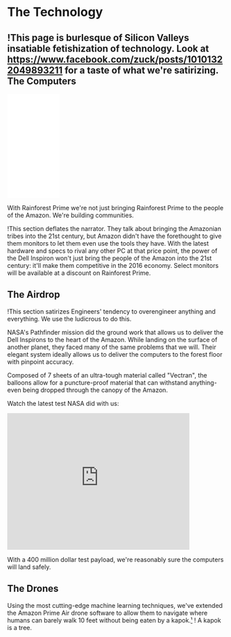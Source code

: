 The Technology
==============

!This page is burlesque of Silicon Valleys insatiable fetishization of technology. Look at https://www.facebook.com/zuck/posts/10101322049893211 for a taste of what we're satirizing.
The Computers
-------------

<iframe style="width:120px;height:240px;" marginwidth="0" marginheight="0" scrolling="no" frameborder="0" src="//ws-na.amazon-adsystem.com/widgets/q?ServiceVersion=20070822&OneJS=1&Operation=GetAdHtml&MarketPlace=US&source=ac&ref=tf_til&ad_type=product_link&tracking_id=rainforestpri-20&marketplace=amazon&region=US&placement=B011MV40YW&asins=B011MV40YW&linkId=4BQNBXODKUBGR5VH&show_border=true&link_opens_in_new_window=true&price_color=333333&title_color=0C5423&bg_color=FFFFFF">
</iframe>


With Rainforest Prime we're not just bringing Rainforest Prime to the people of the Amazon. We're building communities. 

!This section deflates the narrator. They talk about bringing the Amazonian tribes into the 21st century, but Amazon didn't have the forethought to give them monitors to let them even use the tools they have.
With the latest hardware and specs to rival any other PC at that price point, the power of the Dell Inspiron won't just bring the people of the Amazon into the 21st century: it'll make them competitive in the 2016 economy.
Select monitors will be available at a discount on Rainforest Prime.

The Airdrop
-----------

!This section satirizes Engineers' tendency to overengineer anything and everything. We use the ludicrous to do this.

NASA's Pathfinder mission did the ground work that allows us to deliver the Dell Inspirons to the heart of the Amazon. While landing on the surface of another planet, they faced many of the same problems that we will. Their elegant system ideally allows us to deliver the computers to the forest floor with pinpoint accuracy.

Composed of 7 sheets of an ultra-tough material called "Vectran", the balloons allow for a puncture-proof material that can withstand anything-even being dropped through the canopy of the Amazon.

Watch the latest test NASA did with us:

<iframe width="420" height="315" src="https://www.youtube.com/embed/KyktvC7w7Js?start=56" frameborder="0" allowfullscreen modestbranding="1"></iframe>

With a 400 million  dollar test payload, we're reasonably sure the computers will land safely.

The Drones
----------

Using the most cutting-edge machine learning techniques, we've extended the Amazon Prime Air drone software to allow them to navigate where humans can barely walk 10 feet without being eaten by a kapok.[¹](https://edwardsnowden.com/docs/docs/skynet-courier-detection-via-machine-learning.pdf)
! A kapok is a tree.



